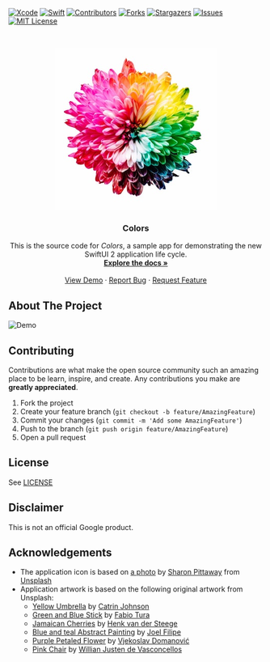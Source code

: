<!-- PROJECT SHIELDS -->
[![Xcode][xcode-shield]][xcode-url]
[![Swift][swift-shield]][swift-url]
[![Contributors][contributors-shield]][contributors-url]
[![Forks][forks-shield]][forks-url]
[![Stargazers][stars-shield]][stars-url]
[![Issues][issues-shield]][issues-url]
[![MIT License][license-shield]][license-url]

<!-- PROJECT LOGO -->
<br />
<p align="center">
  <a href="https://github.com/peterfriese/Colors">
    <img src="Assets/logo/logo.jpg" alt="Logo">
  </a>

  <h3 align="center">Colors</h3>

  <p align="center">
    This is the source code for <i>Colors</i>, a sample app for demonstrating the new SwiftUI 2 application life cycle.
    <br />
    <a href="https://github.com/peterfriese/Colors"><strong>Explore the docs »</strong></a>
    <br />
    <br />
    <a href="https://github.com/peterfriese/Colors#Demo">View Demo</a>
    ·
    <a href="https://github.com/peterfriese/Colors/issues">Report Bug</a>
    ·
    <a href="https://github.com/peterfriese/Colors/issues">Request Feature</a>
  </p>
</p>

<!-- ABOUT THE PROJECT -->
## About The Project

![Demo][product-demo]

<!-- CONTRIBUTING -->
## Contributing

Contributions are what make the open source community such an amazing place to be learn, inspire, and create. Any contributions you make are **greatly appreciated**.

1. Fork the project
2. Create your feature branch (`git checkout -b feature/AmazingFeature`)
3. Commit your changes (`git commit -m 'Add some AmazingFeature'`)
4. Push to the branch (`git push origin feature/AmazingFeature`)
5. Open a pull request

<!-- LICENSE -->
## License

See [LICENSE](LICENSE)

<!-- Disclaimer -->
## Disclaimer

This is not an official Google product.

<!-- ACKNOWLEDGEMENTS -->

## Acknowledgements

* The application icon is based on [a photo](https://unsplash.com/photos/iMdsjoiftZo) by [Sharon Pittaway](https://unsplash.com/@sharonp?utm_source=unsplash&amp;utm_medium=referral&amp;utm_content=creditCopyText) from [Unsplash](https://unsplash.com/?utm_source=unsplash&amp;utm_medium=referral&amp;utm_content=creditCopyText)
* Application artwork is based on the following original artwork from Unsplash:
  * [Yellow Umbrella](https://unsplash.com/photos/ym96FAhQ8o4) by [Catrin Johnson](https://unsplash.com/@simplelovelyuseful)
  * [Green and Blue Stick](https://unsplash.com/photos/yyrS4co2nPg) by [Fabio Tura](https://unsplash.com/@tfabb)
  * [Jamaican Cherries](https://unsplash.com/photos/FxzTFGxTk78) by [Henk van der Steege](https://unsplash.com/@steegeh)
  * [Blue and teal Abstract Painting](https://unsplash.com/photos/KZa4fREZoKk) by [Joel Filipe](https://unsplash.com/@joelfilip)
  * [Purple Petaled Flower](https://unsplash.com/photos/A-NEztaWTH0) by [Vjekoslav Domanović](https://unsplash.com/@vjeblackbirdlion)
  * [Pink Chair](https://unsplash.com/photos/CKLF34baCTQ) by [Willian Justen de Vasconcellos](https://unsplash.com/@willianjusten)


<!-- MARKDOWN LINKS & IMAGES -->
<!-- https://www.markdownguide.org/basic-syntax/#reference-style-links -->
[xcode-shield]: https://img.shields.io/badge/xcode-v12.0-blue
[xcode-url]: https://developer.apple.com/xcode/

[swift-shield]: https://img.shields.io/badge/swift-v5.3-%23fe4b2d
[swift-url]: https://swift.org/

[contributors-shield]: https://img.shields.io/github/contributors/peterfriese/Colors.svg?style=flat-square
[contributors-url]: https://github.com/peterfriese/Colors/graphs/contributors

[forks-shield]: https://img.shields.io/github/forks/peterfriese/Colors.svg?style=flat-square
[forks-url]: https://github.com/peterfriese/Colors/network/members

[stars-shield]: https://img.shields.io/github/stars/peterfriese/Colors.svg?style=flat-square
[stars-url]: https://github.com/peterfriese/Colors/stargazers

[issues-shield]: https://img.shields.io/github/issues/peterfriese/Colors.svg?style=flat-square
[issues-url]: https://github.com/peterfriese/Colors/issues

[license-shield]: https://img.shields.io/github/license/peterfriese/Colors.svg?style=flat-square
[license-url]: https://github.com/peterfriese/Colors/blob/master/LICENSE

[linkedin-shield]: https://img.shields.io/badge/-LinkedIn-black.svg?style=flat-square&logo=linkedin&colorB=555
[linkedin-url]: https://linkedin.com/in/peterfriese

[product-screenshot]: assets/screenflow.png
[product-demo]: Assets/demo.gif
[product-screenshot]: assets/screenshot.png "Screenshot of Colors, a sample app demonstrating the new SwiftUI 2 application life cycle"
